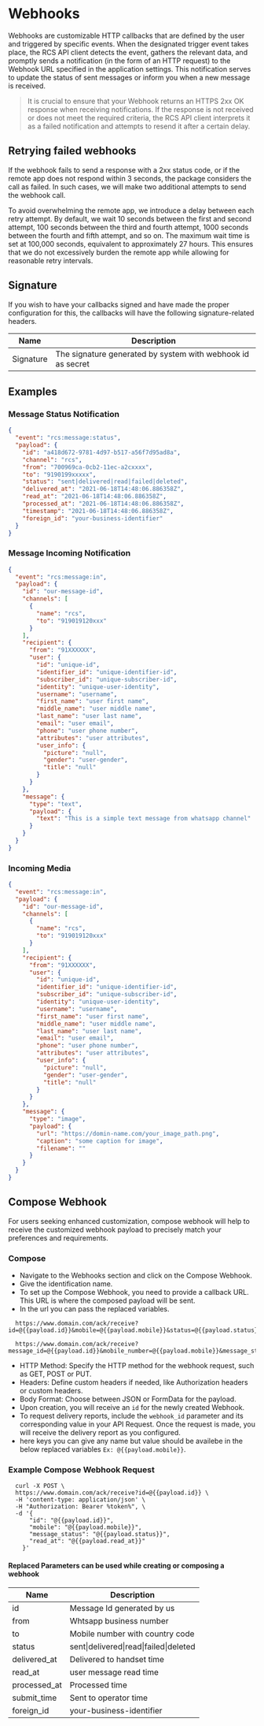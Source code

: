# Webhooks

Webhooks are customizable HTTP callbacks that are defined by the user and triggered by specific events. When the designated trigger event takes place, the RCS API client detects the event, gathers the relevant data, and promptly sends a notification (in the form of an HTTP request) to the Webhook URL specified in the application settings. This notification serves to update the status of sent messages or inform you when a new message is received.

> It is crucial to ensure that your Webhook returns an HTTPS 2xx OK response when receiving notifications. If the response is not received or does not meet the required criteria, the RCS API client interprets it as a failed notification and attempts to resend it after a certain delay.

## Retrying failed webhooks

If the webhook fails to send a response with a 2xx status code, or if the remote app does not respond within 3 seconds, the package considers the call as failed. In such cases, we will make two additional attempts to send the webhook call.

To avoid overwhelming the remote app, we introduce a delay between each retry attempt. By default, we wait 10 seconds between the first and second attempt, 100 seconds between the third and fourth attempt, 1000 seconds between the fourth and fifth attempt, and so on. The maximum wait time is set at 100,000 seconds, equivalent to approximately 27 hours. This ensures that we do not excessively burden the remote app while allowing for reasonable retry intervals.

## Signature

If you wish to have your callbacks signed and have made the proper configuration for this, the callbacks will have the following signature-related headers.

| Name      | Description                                                 |
| --------- | ----------------------------------------------------------- |
| Signature | The signature generated by system with webhook id as secret |

## Examples

### Message Status Notification

```json
{
  "event": "rcs:message:status",
  "payload": {
    "id": "a418d672-9781-4d97-b517-a56f7d95ad8a",
    "channel": "rcs",
    "from": "700969ca-0cb2-11ec-a2cxxxx",
    "to": "9190199xxxxx",
    "status": "sent|delivered|read|failed|deleted",
    "delivered_at": "2021-06-18T14:48:06.886358Z",
    "read_at": "2021-06-18T14:48:06.886358Z",
    "processed_at": "2021-06-18T14:48:06.886358Z",
    "timestamp": "2021-06-18T14:48:06.886358Z",
    "foreign_id": "your-business-identifier"
  }
}
```

### Message Incoming Notification

```json
{
  "event": "rcs:message:in",
  "payload": {
    "id": "our-message-id",
    "channels": [
      {
        "name": "rcs",
        "to": "919019120xxx"
      }
    ],
    "recipient": {
      "from": "91XXXXXX",
      "user": {
        "id": "unique-id",
        "identifier_id": "unique-identifier-id",
        "subscriber_id": "unique-subscriber-id",
        "identity": "unique-user-identity",
        "username": "username",
        "first_name": "user first name",
        "middle_name": "user middle name",
        "last_name": "user last name",
        "email": "user email",
        "phone": "user phone number",
        "attributes": "user attributes",
        "user_info": {
          "picture": "null",
          "gender": "user-gender",
          "title": "null"
        }
      }
    },
    "message": {
      "type": "text",
      "payload": {
        "text": "This is a simple text message from whatsapp channel"
      }
    }
  }
}
```

### Incoming Media

```json
{
  "event": "rcs:message:in",
  "payload": {
    "id": "our-message-id",
    "channels": [
      {
        "name": "rcs",
        "to": "919019120xxx"
      }
    ],
    "recipient": {
      "from": "91XXXXXX",
      "user": {
        "id": "unique-id",
        "identifier_id": "unique-identifier-id",
        "subscriber_id": "unique-subscriber-id",
        "identity": "unique-user-identity",
        "username": "username",
        "first_name": "user first name",
        "middle_name": "user middle name",
        "last_name": "user last name",
        "email": "user email",
        "phone": "user phone number",
        "attributes": "user attributes",
        "user_info": {
          "picture": "null",
          "gender": "user-gender",
          "title": "null"
        }
      }
    },
    "message": {
      "type": "image",
      "payload": {
        "url": "https://domin-name.com/your_image_path.png",
        "caption": "some caption for image",
        "filename": ""
      }
    }
  }
}
```

## Compose Webhook

For users seeking enhanced customization, compose webhook will help to receive the customized webhook payload to precisely match your preferences and requirements.

### Compose
- Navigate to the Webhooks section and click on the Compose Webhook.
- Give the identification name.
- To set up the Compose Webhook, you need to provide a callback URL. This URL is where the composed payload will be sent.
- In the url you can pass the replaced variables.

```
  https://www.domain.com/ack/receive?id=@{{payload.id}}&mobile=@{{payload.mobile}}&status=@{{payload.status}}  
``` 
```
  https://www.domain.com/ack/receive?message_id=@{{payload.id}}&mobile_number=@{{payload.mobile}}&message_status=@{{payload.status}}
```
- HTTP Method: Specify the HTTP method for the webhook request, such as GET, POST or PUT.
- Headers: Define custom headers if needed, like Authorization headers or custom headers.
- Body Format: Choose between JSON or FormData for the payload.
- Upon creation, you will receive an `id` for the newly created Webhook.
- To request delivery reports, include the `webhook_id` parameter and its corresponding value in your API Request. Once the request is made, you will receive the delivery report as you configured.
- here keys you can give any name but value should be availebe in the below replaced variables `Ex: @{{payload.mobile}}`.

### Example Compose Webhook Request
```
  curl -X POST \
  https://www.domain.com/ack/receive?id=@{{payload.id}} \
  -H 'content-type: application/json' \
  -H "Authorization: Bearer %token%", \
  -d '{
      "id": "@{{payload.id}}",
      "mobile": "@{{payload.mobile}}",
      "message_status": "@{{payload.status}}",
      "read_at": "@{{payload.read_at}}"
    }'
``` 
#### Replaced Parameters can be used while creating or composing a webhook

| Name          | Description                                             |
| ------------- | ------------------------------------------------------- |
| id            | Message Id generated by us                              |
| from          | Whtsapp business number                                 |
| to            | Mobile number with country code                         |
| status        | sent\|delivered\|read\|failed\|deleted                  |
| delivered_at  | Delivered to handset time                               |
| read_at       | user message read time                                  |
| processed_at  | Processed time                                          |
| submit_time   | Sent to operator time                                   |
| foreign_id    | your-business-identifier                                |
